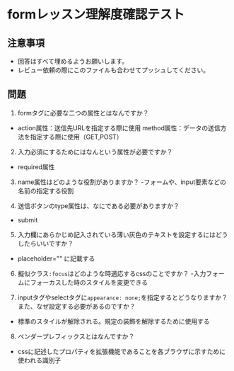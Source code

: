 # formレッスン理解度確認テスト

## 注意事項

- 回答はすべて埋めるようお願いします。
- レビュー依頼の際にこのファイルも合わせてプッシュしてください。

## 問題

1. formタグに必要な二つの属性とはなんですか？
  - action属性：送信先URLを指定する際に使用
    method属性：データの送信方法を指定する際に使用（GET,POST）

2. 入力必須にするためにはなんという属性が必要ですか？
  - required属性

3. name属性はどのような役割がありますか？
  -フォームや、input要素などの名前の指定する役割

4. 送信ボタンのtype属性は、なにである必要がありますか？
  - submit

5. 入力欄にあらかじめ記入されている薄い灰色のテキストを設定するにはどうしたらいいですか？
  - placeholder="" に記載する

6. 擬似クラス`:focus`はどのような時適応するcssのことですか？
  -入力フォームにフォーカスした時のスタイルを変更できる

7. inputタグやselectタグに`appearance: none;`を指定するとどうなりますか？また、なぜ設定する必要があるのですか？
  - 標準のスタイルが解除される。規定の装飾を解除するために使用する

8. ベンダープレフィックスとはなんですか？
  - cssに記述したプロパティを拡張機能であることを各ブラウザに示すために使われる識別子